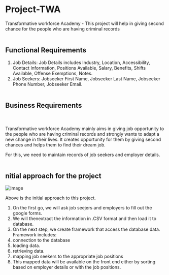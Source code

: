 # Project-TWA
Transformative workforce Academy - This project will help in giving second chance for the people who are having criminal records<br></br>
## Functional Requirements
1. Job Details:
  Job Details includes Industry, Location, Accessibility, Contact Information, Positions Available, Salary, Benefits, Shifts Available, Offense Exemptions, Notes.
2. Job Seekers:
  Jobseeker First Name, Jobseeker Last Name, Jobseeker Phone Number, Jobseeker Email.<br></br>
## Business Requirements
<br></br>
Transformative workforce Academy mainly aims in giving job opportunity to the people who are having criminal records and strongly wants to adapt a new change in their lives. It creates opportunity for them by giving second chances and helps them to find their dream job.

For this, we need to maintain records of job seekers and employer details.
<br></br>
## nitial approach for the project

![image](https://github.com/NavyaNelluri/Project-TWA/assets/123142678/bbf27237-df59-4606-81bd-5c7d836caf96)

Above is the initial approach to this project.
1. On the first go, we will ask job seejers and employers to fill out the google forms.
2. We will thenextract the information in .CSV format and then load it to database.
3. On the next step, we create framework that access the database data.
  Framework includes:
  1. connection to the database
  2. loading data.
  3. retrieving data.
  4. mapping job seekers to the appropriate job positions
4. This mapped data will be available on the front end either by sorting based on employer details or with the job positions.


  
